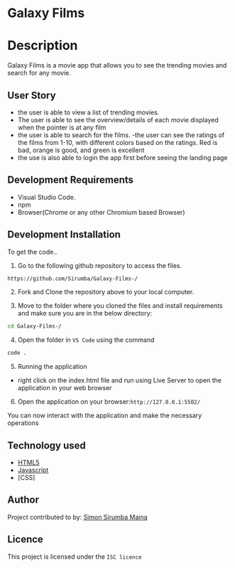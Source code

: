 
# Galaxy Films

# Description
Galaxy Films is a movie app that allows you to see the trending movies and search for any movie. 


## User Story
- the user is able to view a list of trending movies. 
- The user is able to see the overview/details of each movie displayed when the pointer is at any film
- the user is able to search for the films. 
-the user can see the ratings of the films from 1-10, with different colors based on the ratings. Red is bad, orange is good, and green is excellent
- the use is also able to login the app first before seeing the landing page
## Development Requirements

- Visual Studio Code.
- npm 
- Browser(Chrome or any other Chromium based Browser)

## Development Installation

To get the code..

1. Go to the following github repository to access the files.
```bash
https://github.com/Sirumba/Galaxy-Films-/
```

2. Fork and Clone the repository above to your local computer.


3. Move to the folder where you cloned the files and install requirements and make sure you are in the below directory:

```bash
cd Galaxy-Films-/
```
4. Open the folder in `VS Code` using the command 
```bash
code .
```

5. Running the application

- right click on the index.html file and run using Live Server to open the application in your web browser



6. Open the application on your browser:`http://127.0.0.1:5502/`

You can now interact with the application and make the necessary operations



## Technology used

- [HTML5](https://www.python.org/)
- [Javascript](https://heroku.com)
- [CSS]

## Author
Project contributed to by:
 [Simon Sirumba Maina](https://github.com/sirumba/)

## Licence
This project is licensed under the `ISC licence`